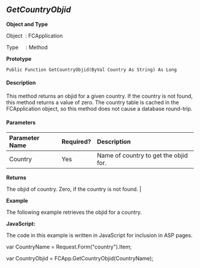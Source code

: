 _GetCountryObjid_
-----------------

**Object and Type**

Object  : FCApplication

Type     : Method

**Prototype**

```
Public Function GetCountryObjid(ByVal Country As String) As Long
```

#### Description

This method returns an objid for a given country. If the country is not found, this method returns a value of zero. The country table is cached in the FCApplication object, so this method does not cause a database round-trip.

#### Parameters

| Parameter Name | Required? | Description |
|:--- |:--- |:--- |
| Country | Yes | Name of country to get the objid for. |

**Returns**

The objid of country. Zero, if the country is not found. |

**Example**

The following example retrieves the objid for a country.

**JavaScript:**

The code in this example is written in JavaScript for inclusion in ASP pages.

var CountryName = Request.Form("country").Item;

var CountryObjid = FCApp.GetCountryObjid(CountryName);